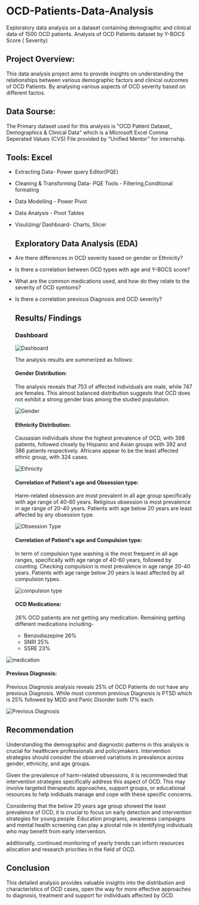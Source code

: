 # OCD-Patients-Data-Analysis
Exploratory data analysis on a dataset containing demographic and clinical data of 1500 OCD patients. Analysis of OCD Patients dataset by Y-BOCS Score ( Severity)


## Project Overview:

This data analysis project aims to provide insights on understanding the relationships between various demographic factors and clinical outcomes of OCD Patients. By analysing various aspects of OCD severity based on different factos.

## Data Sourse:

The Primary dataset used for this analysis is "OCD Patient Dataset_ Demographics & Clinical Data" which is a Microsoft Excel Comma Seperated Values (CVS) File provided by "Unified Mentor" for internship.

## Tools:  Excel
- Extracting Data-  Power query Editor(PQE)
- Cleaning & Transforming Data- PQE Tools - Filtering,Conditional formating
- Data Modelling - Power Pivot
- Data Analysis - Pivot Tables
- Visulizing/ Dashboard- Charts, Slicer

  ## Exploratory Data Analysis (EDA)

- Are there differences in OCD severity based on gender or Ethnicity? 
- Is there a correlation  between OCD types with age and Y-BOCS score?
- What are the common medications used, and how do they relate to the severity of OCD symtoms?
- Is there a correlation previous Diagnosis and OCD severity?
 
  ## Results/ Findings

  ### Dashboard

   ![Dashboard](https://github.com/user-attachments/assets/794a6810-1787-448a-9433-23b98ef0f9c8)

  The analysis  results are summerized as follows:

  #### Gender Distribution:

   The analysis reveals that 753 of affected individuals are male, while 747 are females. This almost balanced distribution suggests that OCD does not exhibit a strong gender bias among the studied population.

  ![Gender](https://github.com/user-attachments/assets/cb697c68-1b2b-4821-9585-56460c0a173e)

  
  #### Ethnicity Distribution:

  Causasian individuals show the highest prevalence of OCD, with 398 patients, followed closely by Hispanic and Asian groups with 392 and 386 patients respectively. Africans appear to be the least affected ethnic group, with 324 cases.

  ![Ethnicity](https://github.com/user-attachments/assets/030eac12-9a08-4181-865a-bc687077f3b3)


  #### Correlation of Patient's age and Obsession type:

  Harm-related obsession are most prevalent in all age group specifically with age range of 40-60 years.
  Religious obsession is most prevalence in age range of 20-40 years.
  Patients with age below 20 years are least affected by any obsession type.

  ![Obsession Type](https://github.com/user-attachments/assets/c7facaea-4349-4ce5-a0b3-78e12d528dd0)


  #### Correlation of Patient's age and Compulsion type:

  In term of compulsion type washing is the most frequent in all age ranges, specifically with age range of 40-60 years, followed by counting.
  Checking compulsion is most prevalence in age  range 20-40 years.
  Patients with age range below 20 years is least affected by all compulsion types.

  ![compulsion type](https://github.com/user-attachments/assets/f90db566-437a-4a8f-9ea3-9ec940f724ec)


  #### OCD Medications:

  26% OCD patients are not getting any medication. Remaining getting different medications including-
  - Benzodiazepine 26%
  - SNRI 25%
  - SSRE 23%

![medication](https://github.com/user-attachments/assets/3ceb6e98-f4ae-4aa0-90ec-55da072c9ec5)

  #### Previous Diagnosis:

  Previous Diagnosis analysis reveals 25% of OCD Patients do not have any previous Diagnosis. While most common previous Diagnosis is PTSD which is 25% followed by MDD and Panic Disorder both 17% each.

![Previous Diagnosis](https://github.com/user-attachments/assets/c9ca56c5-8544-4c7a-a4f6-288cc8f8070e)

## Recommendation

Understanding the demographic and diagnostic patterns in this analysis is crucial for healthcare professionals and policymakers.
Intervention strategies should consider the observed variations in prevalence across gender, ethnicity, and age groups.

Given the prevalence of harm-related obsessions, it is recommended that intervention strategies specifically address this aspect of OCD. This may involve targeted therapeutic approaches, support groups, or educational resources to help indiduals manage and cope with these specific concerns.

Considering that the below 20 years age group showed the least prevalence of OCD, it is crucial to focus on early detection and intervention strategies for young people. Education programs, awareness campaigns and mental health screening can play a pivotal role in identifying individuals who may benefit from early intervention.

additionally, continued monitoring of yearly trends can inform resources allocation and research priorities in the field of OCD.

## Conclusion

This detailed analysis provides valuable insights into the distribution and characteristics of OCD cases, open the way for more effective approaches to diagnosis, treatment and support for individuals affected by OCD.

  

  

  
  

  

  


